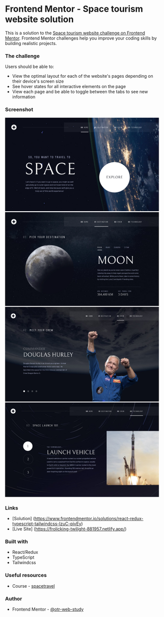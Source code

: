 # Frontend Mentor - Space tourism website solution

This is a solution to the [Space tourism website challenge on Frontend Mentor](https://www.frontendmentor.io/challenges/space-tourism-multipage-website-gRWj1URZ3). Frontend Mentor challenges help you improve your coding skills by building realistic projects.

### The challenge

Users should be able to:

- View the optimal layout for each of the website's pages depending on their device's screen size
- See hover states for all interactive elements on the page
- View each page and be able to toggle between the tabs to see new information

### Screenshot

![](./screenshots/Home.png)
![](./screenshots/Destination.png)
![](./screenshots/Crew.png)
![](./screenshots/Technology.png)

### Links

- [Solution] (https://www.frontendmentor.io/solutions/react-redux-typescript-tailwindcss-IzuC-pivEy)
- [Live Site] (https://frolicking-twilight-881957.netlify.app/)

### Built with

- React/Redux
- TypeScript
- Tailwindcss

### Useful resources

- Course - [spacetravel](https://scrimba.com/learn/spacetravel/)

### Author

- Frontend Mentor - [@otr-web-study](https://www.frontendmentor.io/profile/otr-web-study)
